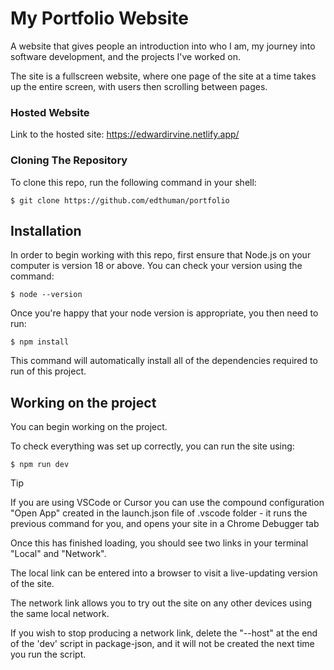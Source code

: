 # My Portfolio Website

A website that gives people an introduction into who I am, my journey into software development, and the projects I've worked on.

The site is a fullscreen website, where one page of the site at a time takes up the entire screen, with users then scrolling between pages.

### Hosted Website

Link to the hosted site: https://edwardirvine.netlify.app/

### Cloning The Repository

To clone this repo, run the following command in your shell:

```console
$ git clone https://github.com/edthuman/portfolio
```

## Installation

In order to begin working with this repo, first ensure that Node.js on your computer is version 18 or above. You can check your version using the command:

```console
$ node --version
```

Once you're happy that your node version is appropriate, you then need to run:

```console
$ npm install
```

This command will automatically install all of the dependencies required to run of this project.

## Working on the project

You can begin working on the project.

To check everything was set up correctly, you can run the site using:

```console
$ npm run dev
```

> [!TIP]
> If you are using VSCode or Cursor you can use the compound configuration "Open App" created in the launch.json file of .vscode folder - it runs the previous command for you, and opens your site in a Chrome Debugger tab

Once this has finished loading, you should see two links in your terminal "Local" and "Network".

The local link can be entered into a browser to visit a live-updating version of the site.

The network link allows you to try out the site on any other devices using the same local network.

If you wish to stop producing a network link, delete the "--host" at the end of the 'dev' script in package-json, and it will not be created the next time you run the script.